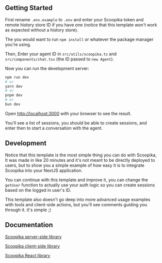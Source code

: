 
## Getting Started

First rename `.env.example` to `.env` and enter your Scoopika token and remote history store ID if you have one (notice that this template won't work as expected without a history store).

The you would want to run `npm install` or whatever the package manager you're using.

Then, Enter your agent ID in `src/utils/scoopika.ts` and `src/components/chat.tsx` (the ID passed to `new Agent`).

Now you can run the development server:

```bash
npm run dev
# or
yarn dev
# or
pnpm dev
# or
bun dev
```

Open [http://localhost:3000](http://localhost:3000) with your browser to see the result.

You'll see a list of sessions, you should be able to create sessions, and enter then to start a conversation with the agent.

## Development

Notice that this template is the most simple thing you can do with Scoopika, It was made in like 20 minutes and it's not meant to be directly deployed to users, but to show you a simple example of how easy it is to integrate Scoopika into your NextJS application.

You can continue with this template and improve it, you can change the `getUser` function to actually use your auth logic so you can create sessions based on the logged in user's ID.

This template also doesn't go deep into more advanced usage examples with tools and client-side actions, but you'll see comments guiding you through it. it's simple ;)

## Documentation

[Scoopika server-side library](https://docs.scoopika.com/packages/ts/scoopika)

[Scoopika client-side library](https://docs.scoopika.com/packages/ts/client)

[Scoopika React library](https://docs.scoopika.com/packages/ts/react)
